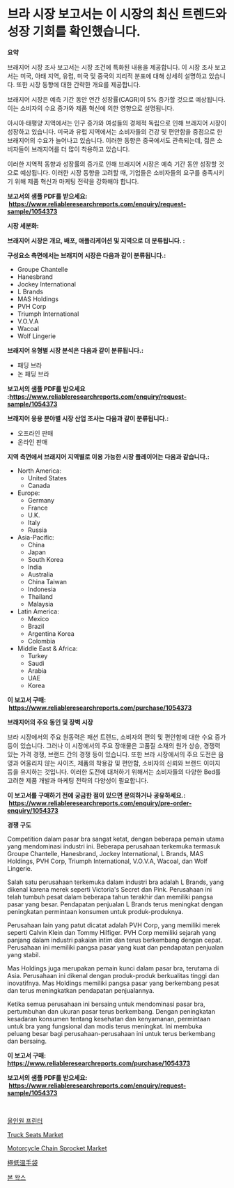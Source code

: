 <p><h1>브라 시장 보고서는 이 시장의 최신 트렌드와 성장 기회를 확인했습니다.</h1></p><p><strong>요약</strong></p>
<p><p>브래지어 시장 조사 보고서는 시장 조건에 특화된 내용을 제공합니다. 이 시장 조사 보고서는 미국, 아태 지역, 유럽, 미국 및 중국의 지리적 분포에 대해 상세히 설명하고 있습니다. 또한 시장 동향에 대한 간략한 개요를 제공합니다. </p><p>브래지어 시장은 예측 기간 동안 연간 성장률(CAGR)이 5% 증가할 것으로 예상됩니다. 이는 소비자의 수요 증가와 제품 혁신에 의한 영향으로 설명됩니다. </p><p>아시아·태평양 지역에서는 인구 증가와 여성들의 경제적 독립으로 인해 브래지어 시장이 성장하고 있습니다. 미국과 유럽 지역에서는 소비자들의 건강 및 편안함을 중점으로 한 브래지어의 수요가 늘어나고 있습니다. 이러한 동향은 중국에서도 관측되는데, 젊은 소비자들이 브래지어를 더 많이 착용하고 있습니다. </p><p>이러한 지역적 동향과 성장률의 증가로 인해 브래지어 시장은 예측 기간 동안 성장할 것으로 예상됩니다. 이러한 시장 동향을 고려할 때, 기업들은 소비자들의 요구를 충족시키기 위해 제품 혁신과 마케팅 전략을 강화해야 합니다.</p></p>
<p><strong>보고서의 샘플 PDF를 받으세요: &nbsp;<a href="https://www.reliableresearchreports.com/enquiry/request-sample/1054373">https://www.reliableresearchreports.com/enquiry/request-sample/1054373</a></strong></p>
<p><strong>시장 세분화:</strong></p>
<p><strong> 브래지어 시장은 개요, 배포, 애플리케이션 및 지역으로 더 분류됩니다. :</strong></p>
<p><strong>구성요소 측면에서는 브래지어 시장은 다음과 같이 분류됩니다.:</strong></p>
<p><ul><li>Groupe Chantelle</li><li>Hanesbrand</li><li>Jockey International</li><li>L Brands</li><li>MAS Holdings</li><li>PVH Corp</li><li>Triumph International</li><li>V.O.V.A</li><li>Wacoal</li><li>Wolf Lingerie</li></ul></p>
<p><strong> 브래지어 유형별 시장 분석은 다음과 같이 분류됩니다.:</strong></p>
<p><ul><li>패딩 브라</li><li>논 패딩 브라</li></ul></p>
<p><strong>보고서의 샘플 PDF를 받으세요 :<a href="https://www.reliableresearchreports.com/enquiry/request-sample/1054373">https://www.reliableresearchreports.com/enquiry/request-sample/1054373</a></strong></p>
<p><strong> 브래지어 응용 분야별 시장 산업 조사는 다음과 같이 분류됩니다.:</strong></p>
<p><ul><li>오프라인 판매</li><li>온라인 판매</li></ul></p>
<p><strong>지역 측면에서 브래지어 지역별로 이용 가능한 시장 플레이어는 다음과 같습니다.:</strong></p>
<p><ul>
    <li>
        North America:
        <ul>
            <li>United States</li>
            <li>Canada</li>
        </ul>
    </li>
    <li>
        Europe:
        <ul>
            <li>Germany</li>
            <li>France</li>
            <li>U.K.</li>
            <li>Italy</li>
            <li>Russia</li>
        </ul>
    </li>
    <li>
        Asia-Pacific:
        <ul>
            <li>China</li>
            <li>Japan</li>
            <li>South Korea</li>
            <li>India</li>
            <li>Australia</li>
            <li>China Taiwan</li>
            <li>Indonesia</li>
            <li>Thailand</li>
            <li>Malaysia</li>
        </ul>
    </li>
    <li>
        Latin America:
        <ul>
            <li>Mexico</li>
            <li>Brazil</li>
            <li>Argentina Korea</li>
            <li>Colombia</li>
        </ul>
    </li>
    <li>
        Middle East & Africa:
        <ul>
            <li>Turkey</li>
            <li>Saudi</li>
            <li>Arabia</li>
            <li>UAE</li>
            <li>Korea</li>
        </ul>
    </li>
    </ul></p>
<p><strong>이 보고서 구매: &nbsp;<a href="https://www.reliableresearchreports.com/purchase/1054373">https://www.reliableresearchreports.com/purchase/1054373</a></strong></p>
<p><strong>브래지어의 주요 동인 및 장벽 시장</strong></p>
<p><p>브라 시장에서의 주요 원동력은 패션 트렌드, 소비자의 편의 및 편안함에 대한 수요 증가 등이 있습니다. 그러나 이 시장에서의 주요 장애물은 고품질 소재의 원가 상승, 경쟁력 있는 가격 경쟁, 브랜드 간의 경쟁 등이 있습니다. 또한 브라 시장에서의 주요 도전은 음영과 어울리지 않는 사이즈, 제품의 착용감 및 편안함, 소비자의 신뢰와 브랜드 이미지 등을 유지하는 것입니다. 이러한 도전에 대처하기 위해서는 소비자들의 다양한 Bed를 고려한 제품 개발과 마케팅 전략의 다양성이 필요합니다.</p></p>
<p><strong>이 보고서를 구매하기 전에 궁금한 점이 있으면 문의하거나 공유하세요.: &nbsp;<a href="https://www.reliableresearchreports.com/enquiry/pre-order-enquiry/1054373">https://www.reliableresearchreports.com/enquiry/pre-order-enquiry/1054373</a></strong></p>
<p><strong>경쟁 구도</strong></p>
<p><p>Competition dalam pasar bra sangat ketat, dengan beberapa pemain utama yang mendominasi industri ini. Beberapa perusahaan terkemuka termasuk Groupe Chantelle, Hanesbrand, Jockey International, L Brands, MAS Holdings, PVH Corp, Triumph International, V.O.V.A, Wacoal, dan Wolf Lingerie.</p><p>Salah satu perusahaan terkemuka dalam industri bra adalah L Brands, yang dikenal karena merek seperti Victoria's Secret dan Pink. Perusahaan ini telah tumbuh pesat dalam beberapa tahun terakhir dan memiliki pangsa pasar yang besar. Pendapatan penjualan L Brands terus meningkat dengan peningkatan permintaan konsumen untuk produk-produknya.</p><p>Perusahaan lain yang patut dicatat adalah PVH Corp, yang memiliki merek seperti Calvin Klein dan Tommy Hilfiger. PVH Corp memiliki sejarah yang panjang dalam industri pakaian intim dan terus berkembang dengan cepat. Perusahaan ini memiliki pangsa pasar yang kuat dan pendapatan penjualan yang stabil.</p><p>Mas Holdings juga merupakan pemain kunci dalam pasar bra, terutama di Asia. Perusahaan ini dikenal dengan produk-produk berkualitas tinggi dan inovatifnya. Mas Holdings memiliki pangsa pasar yang berkembang pesat dan terus meningkatkan pendapatan penjualannya.</p><p>Ketika semua perusahaan ini bersaing untuk mendominasi pasar bra, pertumbuhan dan ukuran pasar terus berkembang. Dengan peningkatan kesadaran konsumen tentang kesehatan dan kenyamanan, permintaan untuk bra yang fungsional dan modis terus meningkat. Ini membuka peluang besar bagi perusahaan-perusahaan ini untuk terus berkembang dan bersaing.</p></p>
<p><strong>이 보고서 구매: &nbsp; <a href="https://www.reliableresearchreports.com/purchase/1054373">https://www.reliableresearchreports.com/purchase/1054373</a></strong></p>
<p><strong>보고서의 샘플 PDF를 받으세요: &nbsp;<a href="https://www.reliableresearchreports.com/enquiry/request-sample/1054373">https://www.reliableresearchreports.com/enquiry/request-sample/1054373</a></strong><strong></strong></p>
<p>&nbsp;</p>
<p><p><a href="https://medium.com/@mujgankortalih/%EC%98%AC%EC%9D%B8%EC%9B%90-%ED%94%84%EB%A6%B0%ED%84%B0-%EC%8B%9C%EC%9E%A5-%EB%B6%84%EC%84%9D-%EA%B7%B8%EA%B2%83%EC%9D%98-cagr-%EC%8B%9C%EC%9E%A5-%EC%84%B8%EB%B6%84%ED%99%94-%EB%B0%8F-%EA%B8%80%EB%A1%9C%EB%B2%8C-%EC%82%B0%EC%97%85-%EA%B0%9C%EC%9A%94-3c8c8d280cc0">올인원 프린터</a></p><p><a href="https://issuu.com/reportprime-2/docs/truck-seats-market-size-2030.pptx">Truck Seats Market</a></p><p><a href="https://issuu.com/reportprime-2/docs/motorcycle-chain-sprocket-market-size-2030.pptx">Motorcycle Chain Sprocket Market</a></p><p><a href="https://github.com/oqxogxyvqe90775/Market-Research-Report-List-1/blob/main/39653109152.md">極低温手袋</a></p><p><a href="https://github.com/vs019sa3m8x/Market-Research-Report-List-1/blob/main/68040368284.md">본 왁스</a></p></p>